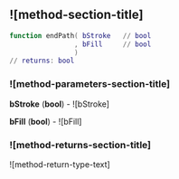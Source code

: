 ## ![method-section-title]


```lua
function endPath( bStroke   // bool
                , bFill     // bool
                )
// returns: bool
```


### ![method-parameters-section-title]

**bStroke** (**bool**) - ![bStroke]

**bFill** (**bool**) - ![bFill]

### ![method-returns-section-title]

![method-return-type-text]

